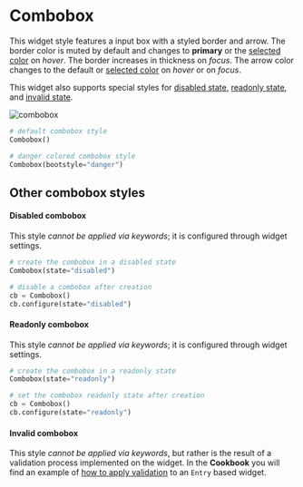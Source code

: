 # Combobox

This widget style features a input box with a styled border and arrow. The border color is muted by default and changes to **primary** or the [selected color](index.md#colors) on _hover_. The border increases in thickness on _focus_. The arrow color changes to the default or [selected color](index.md#colors) on _hover_ or on _focus_.

This widget also supports special styles for [disabled state](#disabled-combobox), [readonly state](#readonly-combobox), and [invalid state](#invalid-combobox).

![combobox](../assets/widget-styles/combos.gif)

```python
# default combobox style
Combobox()

# danger colored combobox style
Combobox(bootstyle="danger")
```

## Other combobox styles

#### Disabled combobox

This style _cannot be applied via keywords_; it is configured through widget settings.

```python
# create the combobox in a disabled state
Combobox(state="disabled")

# disable a combobox after creation
cb = Combobox()
cb.configure(state="disabled")
```

#### Readonly combobox

This style _cannot be applied via keywords_; it is configured through widget settings.


```python
# create the combobox in a readonly state
Combobox(state="readonly")

# set the combobox readonly state after creation
cb = Combobox()
cb.configure(state="readonly")
```

#### Invalid combobox

This style _cannot be applied via keywords_, but rather is the result of a validation process implemented on the widget. In the **Cookbook** you will find an example of [how to apply validation](../cookbook/validate-user-input.md) to an `Entry` based widget.
